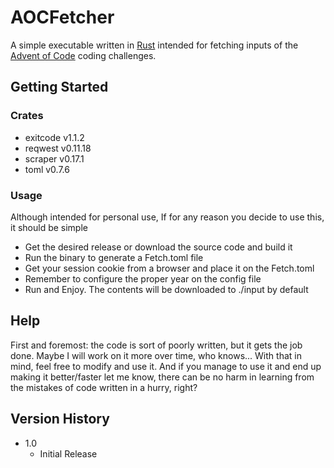 # AOCFetcher
A simple executable written in [Rust](https://www.rust-lang.org/en-US/tools/install) intended for fetching inputs of the [Advent of Code](https://adventofcode.com/) coding challenges.

## Getting Started

### Crates
* exitcode v1.1.2
* reqwest v0.11.18
* scraper v0.17.1
* toml v0.7.6

### Usage
Although intended for personal use, If for any reason you decide to use this, it should be simple
* Get the desired release or download the source code and build it
* Run the binary to generate a Fetch.toml file
* Get your session cookie from a browser and place it on the Fetch.toml
* Remember to configure the proper year on the config file
* Run and Enjoy. The contents will be downloaded to ./input by default

## Help

First and foremost: the code is sort of poorly written, but it gets the job done. Maybe I will work on it more over time, who knows...
With that in mind, feel free to modify and use it. And if you manage to use it and end up making it better/faster let me know, there can be no harm in learning from the mistakes of code written in a hurry, right?

## Version History

* 1.0
    * Initial Release
